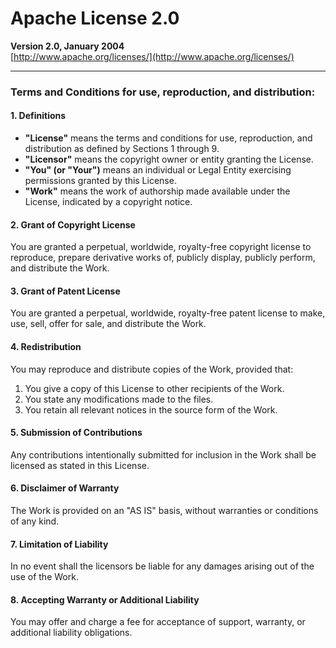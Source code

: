 
# Apache License 2.0

**Version 2.0, January 2004**  
[http://www.apache.org/licenses/](http://www.apache.org/licenses/)

---

### Terms and Conditions for use, reproduction, and distribution:

#### 1. Definitions

- **"License"** means the terms and conditions for use, reproduction, and distribution as defined by Sections 1 through 9.
- **"Licensor"** means the copyright owner or entity granting the License.
- **"You" (or "Your")** means an individual or Legal Entity exercising permissions granted by this License.
- **"Work"** means the work of authorship made available under the License, indicated by a copyright notice.

#### 2. Grant of Copyright License

You are granted a perpetual, worldwide, royalty-free copyright license to reproduce, prepare derivative works of, publicly display, publicly perform, and distribute the Work.

#### 3. Grant of Patent License

You are granted a perpetual, worldwide, royalty-free patent license to make, use, sell, offer for sale, and distribute the Work.

#### 4. Redistribution

You may reproduce and distribute copies of the Work, provided that:

1. You give a copy of this License to other recipients of the Work.
2. You state any modifications made to the files.
3. You retain all relevant notices in the source form of the Work.

#### 5. Submission of Contributions

Any contributions intentionally submitted for inclusion in the Work shall be licensed as stated in this License.

#### 6. Disclaimer of Warranty

The Work is provided on an "AS IS" basis, without warranties or conditions of any kind.

#### 7. Limitation of Liability

In no event shall the licensors be liable for any damages arising out of the use of the Work.

#### 8. Accepting Warranty or Additional Liability

You may offer and charge a fee for acceptance of support, warranty, or additional liability obligations.

